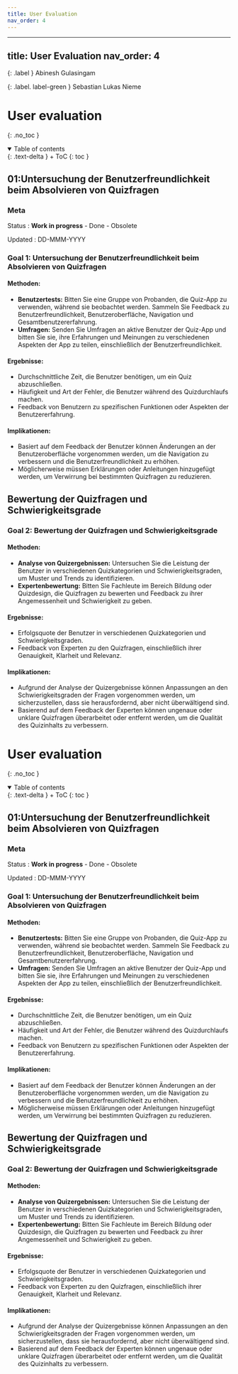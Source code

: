 ```yaml
---
title: User Evaluation
nav_order: 4
---
```


---
title: User Evaluation
nav_order: 4
---

{: .label }
Abinesh Gulasingam

{: .label. label-green }
Sebastian Lukas Nieme

# User evaluation
{: .no_toc }

<details open markdown="block">
{: .text-delta }
<summary>Table of contents</summary>
+ ToC
{: toc }
</details>

## 01:Untersuchung der Benutzerfreundlichkeit beim Absolvieren von Quizfragen


### Meta

Status
: **Work in progress** - Done - Obsolete

Updated
: DD-MMM-YYYY

### Goal 1: Untersuchung der Benutzerfreundlichkeit beim Absolvieren von Quizfragen

#### Methoden:
- **Benutzertests:** Bitten Sie eine Gruppe von Probanden, die Quiz-App zu verwenden, während sie beobachtet werden. Sammeln Sie Feedback zu Benutzerfreundlichkeit, Benutzeroberfläche, Navigation und Gesamtbenutzererfahrung.
- **Umfragen:** Senden Sie Umfragen an aktive Benutzer der Quiz-App und bitten Sie sie, ihre Erfahrungen und Meinungen zu verschiedenen Aspekten der App zu teilen, einschließlich der Benutzerfreundlichkeit.

#### Ergebnisse:
- Durchschnittliche Zeit, die Benutzer benötigen, um ein Quiz abzuschließen.
- Häufigkeit und Art der Fehler, die Benutzer während des Quizdurchlaufs machen.
- Feedback von Benutzern zu spezifischen Funktionen oder Aspekten der Benutzererfahrung.

#### Implikationen:
- Basiert auf dem Feedback der Benutzer können Änderungen an der Benutzeroberfläche vorgenommen werden, um die Navigation zu verbessern und die Benutzerfreundlichkeit zu erhöhen.
- Möglicherweise müssen Erklärungen oder Anleitungen hinzugefügt werden, um Verwirrung bei bestimmten Quizfragen zu reduzieren.

## Bewertung der Quizfragen und Schwierigkeitsgrade


### Goal 2: Bewertung der Quizfragen und Schwierigkeitsgrade

#### Methoden:
- **Analyse von Quizergebnissen:** Untersuchen Sie die Leistung der Benutzer in verschiedenen Quizkategorien und Schwierigkeitsgraden, um Muster und Trends zu identifizieren.
- **Expertenbewertung:** Bitten Sie Fachleute im Bereich Bildung oder Quizdesign, die Quizfragen zu bewerten und Feedback zu ihrer Angemessenheit und Schwierigkeit zu geben.

#### Ergebnisse:
- Erfolgsquote der Benutzer in verschiedenen Quizkategorien und Schwierigkeitsgraden.
- Feedback von Experten zu den Quizfragen, einschließlich ihrer Genauigkeit, Klarheit und Relevanz.

#### Implikationen:
- Aufgrund der Analyse der Quizergebnisse können Anpassungen an den Schwierigkeitsgraden der Fragen vorgenommen werden, um sicherzustellen, dass sie herausfordernd, aber nicht überwältigend sind.
- Basierend auf dem Feedback der Experten können ungenaue oder unklare Quizfragen überarbeitet oder entfernt werden, um die Qualität des Quizinhalts zu verbessern.

# User evaluation
{: .no_toc }

<details open markdown="block">
{: .text-delta }
<summary>Table of contents</summary>
+ ToC
{: toc }
</details>

## 01:Untersuchung der Benutzerfreundlichkeit beim Absolvieren von Quizfragen


### Meta

Status
: **Work in progress** - Done - Obsolete

Updated
: DD-MMM-YYYY

### Goal 1: Untersuchung der Benutzerfreundlichkeit beim Absolvieren von Quizfragen

#### Methoden:
- **Benutzertests:** Bitten Sie eine Gruppe von Probanden, die Quiz-App zu verwenden, während sie beobachtet werden. Sammeln Sie Feedback zu Benutzerfreundlichkeit, Benutzeroberfläche, Navigation und Gesamtbenutzererfahrung.
- **Umfragen:** Senden Sie Umfragen an aktive Benutzer der Quiz-App und bitten Sie sie, ihre Erfahrungen und Meinungen zu verschiedenen Aspekten der App zu teilen, einschließlich der Benutzerfreundlichkeit.

#### Ergebnisse:
- Durchschnittliche Zeit, die Benutzer benötigen, um ein Quiz abzuschließen.
- Häufigkeit und Art der Fehler, die Benutzer während des Quizdurchlaufs machen.
- Feedback von Benutzern zu spezifischen Funktionen oder Aspekten der Benutzererfahrung.

#### Implikationen:
- Basiert auf dem Feedback der Benutzer können Änderungen an der Benutzeroberfläche vorgenommen werden, um die Navigation zu verbessern und die Benutzerfreundlichkeit zu erhöhen.
- Möglicherweise müssen Erklärungen oder Anleitungen hinzugefügt werden, um Verwirrung bei bestimmten Quizfragen zu reduzieren.

## Bewertung der Quizfragen und Schwierigkeitsgrade


### Goal 2: Bewertung der Quizfragen und Schwierigkeitsgrade

#### Methoden:
- **Analyse von Quizergebnissen:** Untersuchen Sie die Leistung der Benutzer in verschiedenen Quizkategorien und Schwierigkeitsgraden, um Muster und Trends zu identifizieren.
- **Expertenbewertung:** Bitten Sie Fachleute im Bereich Bildung oder Quizdesign, die Quizfragen zu bewerten und Feedback zu ihrer Angemessenheit und Schwierigkeit zu geben.

#### Ergebnisse:
- Erfolgsquote der Benutzer in verschiedenen Quizkategorien und Schwierigkeitsgraden.
- Feedback von Experten zu den Quizfragen, einschließlich ihrer Genauigkeit, Klarheit und Relevanz.

#### Implikationen:
- Aufgrund der Analyse der Quizergebnisse können Anpassungen an den Schwierigkeitsgraden der Fragen vorgenommen werden, um sicherzustellen, dass sie herausfordernd, aber nicht überwältigend sind.
- Basierend auf dem Feedback der Experten können ungenaue oder unklare Quizfragen überarbeitet oder entfernt werden, um die Qualität des Quizinhalts zu verbessern.
